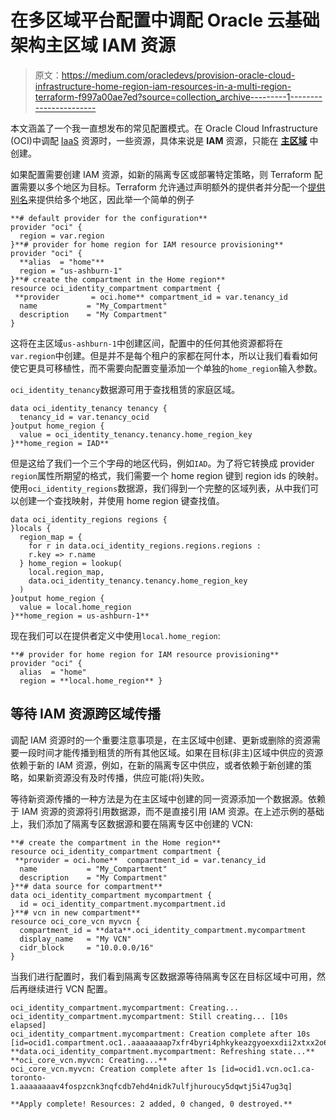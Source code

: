 # 在多区域平台配置中调配 Oracle 云基础架构主区域 IAM 资源

> 原文：<https://medium.com/oracledevs/provision-oracle-cloud-infrastructure-home-region-iam-resources-in-a-multi-region-terraform-f997a00ae7ed?source=collection_archive---------1----------------------->

本文涵盖了一个我一直想发布的常见配置模式。在 Oracle Cloud Infrastructure (OCI)中调配 [IaaS](https://www.oracle.com/cloud/what-is-iaas/) 资源时，一些资源，具体来说是 **IAM** 资源，只能在 [**主区域**](https://docs.cloud.oracle.com/iaas/Content/Identity/Tasks/managingregions.htm#home) 中创建。

如果配置需要创建 IAM 资源，如新的隔离专区或部署特定策略，则 Terraform 配置需要以多个地区为目标。Terraform 允许通过声明额外的提供者并分配一个[提供别名](https://www.terraform.io/docs/configuration/providers.html#alias-multiple-provider-instances)来提供给多个地区，因此举一个简单的例子

```
**# default provider for the configuration**
provider "oci" {
  region = var.region
}**# provider for home region for IAM resource provisioning**
provider "oci" {
  **alias  = "home"**
  region = "us-ashburn-1"
}**# create the compartment in the Home region**
resource oci_identity_compartment compartment {
 **provider       = oci.home** compartment_id = var.tenancy_id
  name           = "My_Compartment"
  description    = "My Compartment"
}
```

这将在主区域`us-ashburn-1`中创建区间，配置中的任何其他资源都将在`var.region`中创建。但是并不是每个租户的家都在阿什本，所以让我们看看如何使它更具可移植性，而不需要向配置变量添加一个单独的`home_region`输入参数。

`oci_identity_tenancy`数据源可用于查找租赁的家庭区域。

```
data oci_identity_tenancy tenancy {
  tenancy_id = var.tenancy_ocid
}output home_region {
  value = oci_identity_tenancy.tenancy.home_region_key
}**home_region = IAD**
```

但是这给了我们一个三个字母的地区代码，例如`IAD`。为了将它转换成 provider `region`属性所期望的格式，我们需要一个 home region 键到 region ids 的映射。使用`oci_identity_regions`数据源，我们得到一个完整的区域列表，从中我们可以创建一个查找映射，并使用 home region 键查找值。

```
data oci_identity_regions regions {
}locals {
  region_map = {
    for r in data.oci_identity_regions.regions.regions :
    r.key => r.name
  } home_region = lookup(
    local.region_map, 
    data.oci_identity_tenancy.tenancy.home_region_key
  )
}output home_region {
  value = local.home_region
}**home_region = us-ashburn-1**
```

现在我们可以在提供者定义中使用`local.home_region`:

```
**# provider for home region for IAM resource provisioning**
provider "oci" {
  alias  = "home"
  region = **local.home_region** }
```

## 等待 IAM 资源跨区域传播

调配 IAM 资源时的一个重要注意事项是，在主区域中创建、更新或删除的资源需要一段时间才能传播到租赁的所有其他区域。如果在目标(非主)区域中供应的资源依赖于新的 IAM 资源，例如，在新的隔离专区中供应，或者依赖于新创建的策略，如果新资源没有及时传播，供应可能(将)失败。

等待新资源传播的一种方法是为在主区域中创建的同一资源添加一个数据源。依赖于 IAM 资源的资源将引用数据源，而不是直接引用 IAM 资源。在上述示例的基础上，我们添加了隔离专区数据源和要在隔离专区中创建的 VCN:

```
**# create the compartment in the Home region**
resource oci_identity_compartment compartment {
 **provider = oci.home**  compartment_id = var.tenancy_id
  name           = "My_Compartment"
  description    = "My Compartment"
}**# data source for compartment**
data oci_identity_compartment mycompartment {
  id = oci_identity_compartment.mycompartment.id
}**# vcn in new compartment**
resource oci_core_vcn myvcn {
  compartment_id = **data**.oci_identity_compartment.mycompartment
  display_name   = "My VCN"
  cidr_block     = "10.0.0.0/16"
}
```

当我们进行配置时，我们看到隔离专区数据源等待隔离专区在目标区域中可用，然后再继续进行 VCN 配置。

```
oci_identity_compartment.mycompartment: Creating...
oci_identity_compartment.mycompartment: Still creating... [10s elapsed]
oci_identity_compartment.mycompartment: Creation complete after 10s [id=ocid1.compartment.oc1..aaaaaaaap7xfr4byri4phkykeazgyoexxdii2xtxx2o6ric4ok267lcm66aq]
**data.oci_identity_compartment.mycompartment: Refreshing state...**
**oci_core_vcn.myvcn: Creating...**
oci_core_vcn.myvcn: Creation complete after 1s [id=ocid1.vcn.oc1.ca-toronto-1.aaaaaaaav4fospzcnk3nqfcdb7ehd4nidk7ulfjhuroucy5dqwtj5i47ug3q]

**Apply complete! Resources: 2 added, 0 changed, 0 destroyed.**
```